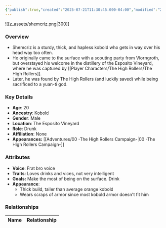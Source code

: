 ```yaml
---
{"publish":true,"created":"2025-07-21T11:30:45.000-04:00","modified":"2025-10-03T10:17:17.272-04:00","published":"2025-10-03T10:17:17.272-04:00","cssclasses":"","Age":"20","Ancestry":"Kobold","Gender":"Male","Location":["The Esposito Vineyard"],"Role":["Drunk"],"Affiliation":["None"],"Appearances":["[[00 -The High Rollers Campaign-]]"]}
---
```



![[z_assets/shemcriz.png|300]]

### Overview
- Shemcriz is a sturdy, thick, and hapless kobold who gets in way over his head way too often.
- He originally came to the surface with a scouting party from Vlorngroth, but overstayed his welcome in the distillery of the Esposito Vineyard, where he was captured by [[Player Characters/The High Rollers/The High Rollers]].
- Later, he was found by The High Rollers (and luckily saved) while being sacrificed to a yuan-ti god.

### Key Details
- **Age**: 20
- **Ancestry**: Kobold
- **Gender**: Male
- **Location**: The Esposito Vineyard
- **Role**: Drunk
- **Affiliation:** None
- **Appearances:** [[Adventures/00 -The High Rollers Campaign-\|00 -The High Rollers Campaign-]]

### Attributes
- **Voice**: Frat bro voice
- **Traits**: Loves drinks and vices, not very intelligent
- **Goals:** Make the most of being on the surface. Drink
- **Appearance**: 
	- Thick build, taller than average orange kobold
	- Wears scraps of armor since most kobold armor doesn't fit him

### Relationships

| Name  | Relationship |
| ----- | ------------ |
